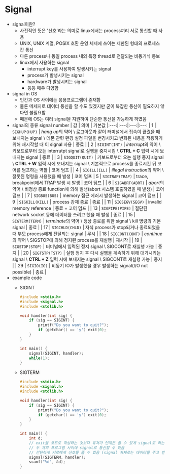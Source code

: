 # Signal

- signal이란?
    - 사전적인 뜻은 '신호'라는 의미로 linux에서는 process끼리 서로 통신할 때 사용
    - UNIX, UNIX 계열, POSIX 호환 운영 체제에 쓰이는 제한된 형태의 프로세스 간 통신
    - 다른 process나 동일 process 내의 특정 thread로 전달되는 비동기식 통보
    - linux에서 사용하는 signal
        - interrupt key를 사용하여 발생시키는 signal
        - process가 발생시키는 signal
        - hardware가 발생시키는 signal
        - 등등 매우 다양함
- signal in OS
    - 인간과 OS 사이에는 응용프로그램이 존재함
    - 물론 메세지로 데이터 통신을 할 수도 있겠지만 굳이 복잡한 통신이 필요하지 않다면 불필요함
    - 때문에 OS는 여러 signal을 지원하여 단순한 통신을 가능하게 하였음
- signal의 종류
  signal number | 값 | 의미 | 기본값
  |:---:|:---:|:---:|:---:
  | 1 | `SIGHUP(HUP)` | *hang up*의 약어 \\ 로그아웃과 같이 터미널에서 접속이 끊겼을 때 보내지는 signal \\ 데몬 관련 환경 설정 파일을 변경시키고 변화된 내용을 적용하기 위해
  재시작할 때 이 signal 사용 | 종료 |
  | 2 | `SIGINT(INT)` | *interrupt*의 약어 \\ 키보드로부터 오는 interrutpt signal로 실행을 중지시킴 \\  **CTRL + C** 입력 시에 보내지는 signal | 종료
  |
  | 3 | `SIGQUIT(QUIT)` | 키보드로부터 오는 실행 중지 signal \\ **CTRL + W** 입력 시에 보내지는 signal \\ 기본적으로 process를 종료시킨 뒤 코어를 덤프하는 역할
  | 코어 덤프 |
  | 4 | `SIGILL(ILL)` | *illegal instruction*의 약어 \\ 잘못된 명령을 사용했을 때 발생 | 코어 덤프
  | 5 | `SIGTRAP(TRAP)` | trace, breakpoint에서 TRAP 발생 시 발생 | 코어 덤프 |
  | 6 | `SIGABRT(ABRT)` | *abort*의 약어 \\ 비정상 종료 function에 의해 발생(abort 시스템 호출하였을 때 발생) | 코어 덤프 |
  | 7 | `SIGBUS(BUS)` | memory 접근 에러시 발생하는 signal | 코어 덤프 |
  | 9 | `SIGKILL(KILL)` | process 강제 종료 | 종료 |
  | 11 | `SIGSEGV(SEGV)` | invalid memory reference | 종료 + 코어 덤프 |
  | 13 | `SIGPIPE(PIPE)` | 절단된 network socket 등에 데이터를 쓰려고 했을 때 발생 | 종료 |
  | 15 | `SIGTERM(TERM)` | *terminate*의 약어 \\ 정상 종료를 위한 signal \\ kill 명령의 기본 signal | 종료 |
  | 17 | `SIGCHLD(CHLD)` | 자식 process가 stop되거나 종료되었을 때 부모 process에게 전달되는 signal | 무시 |
  | 18 | `SIGCONT(CONT)` | *continue*의 약어 \\ SIGSTOP에 의해 정지된 process를 재실행 | 재시작 |
  | 19 | `SIGSTOP(STOP)` | 터미널에서 입력된 정지 signal \\ SIGCONT로 재실행 가능 | 중지 |
  | 20 | `SIGTSTP(TSTP)` | 실행 정지 후 다시 실행을 계속하기 위해 대기시키는 signal \\ **CTRL + Z** 입력 시에 보내지는 signal \\ SIGCONT로 재실행 가능 | 중지
  |
  | 29 | `SIGIO(IO)` | 비동기 IO가 발생했을 경우 발생하는 signal(I/O not possible) | 종료 |
- example code
    - SIGINT

      ~~~c
      #include <stdio.h>
      #include <signal.h>
      #include <stdlib.h>
  
      void handler(int sig) {
          if (sig == SIGINT) {
              printf("Do you want to quit?");
              if (getchar() == 'y') exit(0);
          }
      }
  
      int main() {
          signal(SIGINT, handler);
          while(1);
      }
      ~~~

    - SIGTERM

      ~~~c
      #include <stdio.h>
      #include <signal.h>
      #include <stdlib.h>
  
      void handler(int sig) {
          if (sig == SIGINT) {
              printf("Do you want to quit?");
              if (getchar() == 'y') exit(0);
          }
      }
  
      int main() {
          int d;
          // exit을 코드로 작성하는 것보다 유저가 언제든 끌 수 있게 signal로 하는 것이 좋음
          // 두 개의 프로그램 사이에 signal로 통신할 수 있음
          // 간단하게 서로에게 신호를 줄 수 있음 (signal 자체로는 데이터를 주고 받을 수는 없음)
          signal(SIGTERM, handler);
          scanf("%d", &d);
      }
      ~~~
